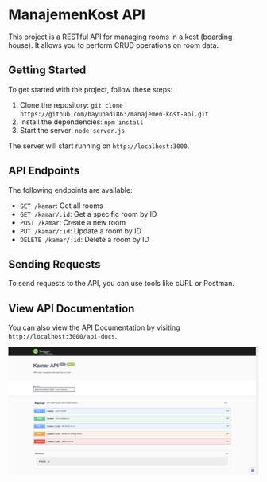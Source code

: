 # ManajemenKost API

This project is a RESTful API for managing rooms in a kost (boarding house). It allows you to perform CRUD operations on room data.

## Getting Started

To get started with the project, follow these steps:

1. Clone the repository: `git clone https://github.com/bayuhadi863/manajemen-kost-api.git`
2. Install the dependencies: `npm install`
3. Start the server: `node server.js`

The server will start running on `http://localhost:3000`.

## API Endpoints

The following endpoints are available:

- `GET /kamar`: Get all rooms
- `GET /kamar/:id`: Get a specific room by ID
- `POST /kamar`: Create a new room
- `PUT /kamar/:id`: Update a room by ID
- `DELETE /kamar/:id`: Delete a room by ID

## Sending Requests

To send requests to the API, you can use tools like cURL or Postman.

## View API Documentation

You can also view the API Documentation by visiting `http://localhost:3000/api-docs`.

![alt text](<Screenshot 2024-04-27 212756-1.png>)